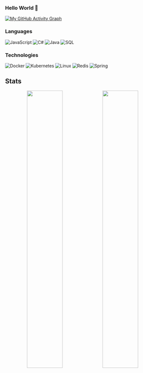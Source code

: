 ### Hello World 👋

[![My GitHub Activity Graph](https://github-readme-activity-graph.vercel.app/graph?username=stephenbakalian&bg_color=040f0f&color=0cf574&line=2f97c1&point=2f97c1&title_color=2f97c1&radius=4.5)](https://github.com/stephenbakalian/)

### Languages

![JavaScript](https://img.shields.io/badge/-JavaScript-000?&logo=JavaScript)
![C#](https://img.shields.io/badge/-C_Sharp-000?&logo=Csharp)
![Java](https://img.shields.io/badge/-Java-000?&logo=Java&logoColor=007396)
![SQL](https://img.shields.io/badge/-SQL-000?&logo=MySQL)

### Technologies

![Docker](https://img.shields.io/badge/-Docker-000?&logo=Docker)
![Kubernetes](https://img.shields.io/badge/-Kubernetes-000?&logo=Kubernetes)
![Linux](https://img.shields.io/badge/-Linux-000?&logo=Linux)
![Redis](https://img.shields.io/badge/-Redis-000?&logo=Redis)
![Spring](https://img.shields.io/badge/-Spring-000?&logo=Spring)

## Stats
<p align="center">	
  <img width="48%" src="https://github-readme-stats.vercel.app/api?username=stephenbakalian&show_icons=true&theme=blue-green&show=reviews" />
  <img width="48%" src="https://github-readme-streak-stats.herokuapp.com/?user=stephenbakalian&theme=blue-green" />
</p>
